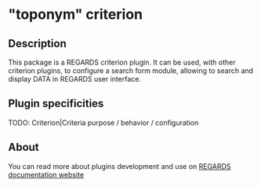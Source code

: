 # "toponym" criterion

## Description

This package is a REGARDS criterion plugin. It can be used, with other criterion plugins, to configure a search form module, allowing to search and display DATA in REGARDS user interface.

## Plugin specificities

TODO: Criterion|Criteria purpose / behavior / configuration

## About

You can read more about plugins development and use on [REGARDS documentation website](https://regardsoss.github.io/frontend/plugins/plugins/#section=frontend)
